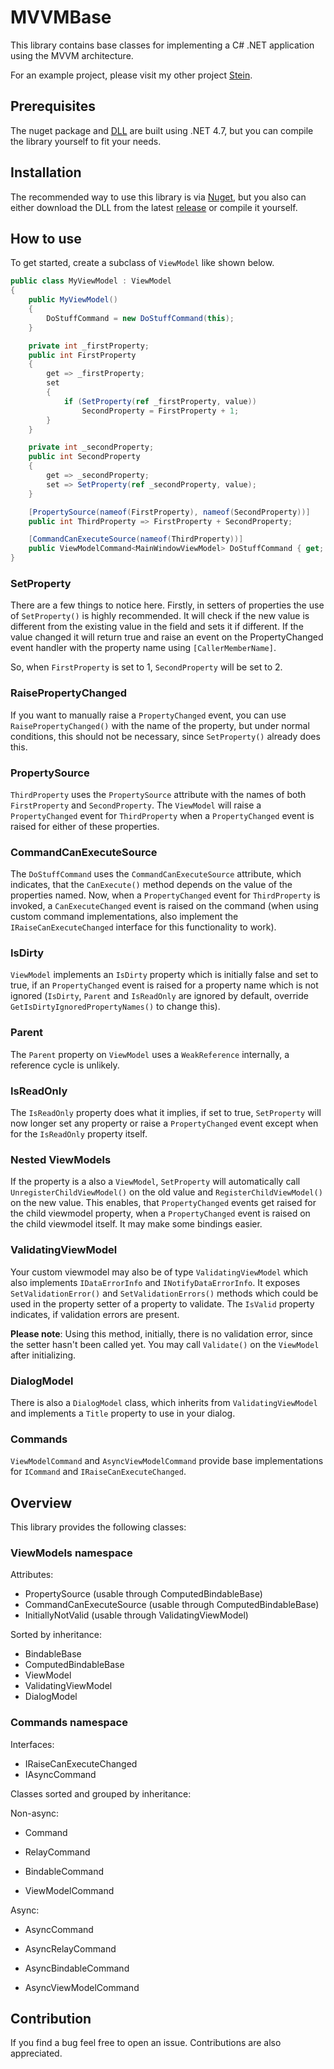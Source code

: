 # MVVMBase
This library contains base classes for implementing a C# .NET application using the MVVM architecture.

For an example project, please visit my other project [Stein](https://github.com/nkristek/Stein).

## Prerequisites

The nuget package and [DLL](https://github.com/nkristek/MVVMBase/releases) are built using .NET 4.7, but you can compile the library yourself to fit your needs.

## Installation

The recommended way to use this library is via [Nuget](https://www.nuget.org/packages/nkristek.MVVMBase/), but you also can either download the DLL from the latest [release](https://github.com/nkristek/MVVMBase/releases) or compile it yourself.

## How to use

To get started, create a subclass of `ViewModel` like shown below.

```csharp
public class MyViewModel : ViewModel
{
    public MyViewModel()
    {
        DoStuffCommand = new DoStuffCommand(this);
    }

    private int _firstProperty;
    public int FirstProperty
    {
        get => _firstProperty;
        set
        {
            if (SetProperty(ref _firstProperty, value))
                SecondProperty = FirstProperty + 1;
        }
    }

    private int _secondProperty;
    public int SecondProperty
    {
        get => _secondProperty;
        set => SetProperty(ref _secondProperty, value);
    }

    [PropertySource(nameof(FirstProperty), nameof(SecondProperty))]
    public int ThirdProperty => FirstProperty + SecondProperty;

    [CommandCanExecuteSource(nameof(ThirdProperty))]
    public ViewModelCommand<MainWindowViewModel> DoStuffCommand { get; }
}
```

### SetProperty

There are a few things to notice here. Firstly, in setters of properties the use of `SetProperty()` is highly recommended. It will check if the new value is different from the existing value in the field and sets it if different. If the value changed it will return true and raise an event on the PropertyChanged event handler with the property name using `[CallerMemberName]`.

So, when `FirstProperty` is set to 1, `SecondProperty` will be set to 2. 

### RaisePropertyChanged

If you want to manually raise a `PropertyChanged` event, you can use `RaisePropertyChanged()` with the name of the property, but under normal conditions, this should not be necessary, since `SetProperty()` already does this.

### PropertySource

`ThirdProperty` uses the `PropertySource` attribute with the names of both `FirstProperty` and `SecondProperty`. The `ViewModel` will raise a `PropertyChanged` event for `ThirdProperty` when a `PropertyChanged` event is raised for either of these properties.

### CommandCanExecuteSource

The `DoStuffCommand` uses the `CommandCanExecuteSource` attribute, which indicates, that the `CanExecute()` method depends on the value of the properties named. Now, when a `PropertyChanged` event for `ThirdProperty` is invoked, a `CanExecuteChanged` event is raised on the command (when using custom command implementations, also implement the `IRaiseCanExecuteChanged` interface for this functionality to work).

### IsDirty

`ViewModel` implements an `IsDirty` property which is initially false and set to true, if an `PropertyChanged` event is raised for a property name which is not ignored (`IsDirty`, `Parent` and `IsReadOnly` are ignored by default, override `GetIsDirtyIgnoredPropertyNames()` to change this).

### Parent

The `Parent` property on `ViewModel` uses a `WeakReference` internally, a reference cycle is unlikely.

### IsReadOnly

The `IsReadOnly` property does what it implies, if set to true, `SetProperty` will now longer set any property or raise a `PropertyChanged` event except when for the `IsReadOnly` property itself.

### Nested ViewModels

If the property is a also a `ViewModel`, `SetProperty` will automatically call `UnregisterChildViewModel()` on the old value and `RegisterChildViewModel()` on the new value. This enables, that `PropertyChanged` events get raised for the child viewmodel property, when a `PropertyChanged` event is raised on the child viewmodel itself. It may make some bindings easier.

### ValidatingViewModel

Your custom viewmodel may also be of type `ValidatingViewModel` which also implements `IDataErrorInfo` and `INotifyDataErrorInfo`. It exposes `SetValidationError()` and `SetValidationErrors()` methods which could be used in the property setter of a property to validate. The `IsValid` property indicates, if validation errors are present.

**Please note**: Using this method, initially, there is no validation error, since the setter hasn't been called yet. You may call `Validate()` on the `ViewModel` after initializing.

### DialogModel

There is also a `DialogModel` class, which inherits from `ValidatingViewModel` and implements a `Title` property to use in your dialog.

### Commands

`ViewModelCommand` and `AsyncViewModelCommand` provide base implementations for `ICommand` and `IRaiseCanExecuteChanged`.

## Overview

This library provides the following classes:

### ViewModels namespace

Attributes:
- PropertySource (usable through ComputedBindableBase)
- CommandCanExecuteSource (usable through ComputedBindableBase)
- InitiallyNotValid (usable through ValidatingViewModel)

Sorted by inheritance:
- BindableBase
- ComputedBindableBase
- ViewModel
- ValidatingViewModel
- DialogModel

### Commands namespace

Interfaces:
- IRaiseCanExecuteChanged
- IAsyncCommand

Classes sorted and grouped by inheritance:

Non-async:
- Command
- RelayCommand

- BindableCommand
- ViewModelCommand

Async:
- AsyncCommand
- AsyncRelayCommand

- AsyncBindableCommand
- AsyncViewModelCommand

## Contribution

If you find a bug feel free to open an issue. Contributions are also appreciated.
